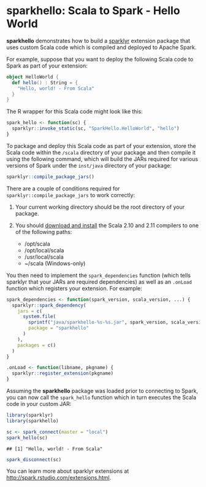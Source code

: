 sparkhello: Scala to Spark - Hello World
================

**sparkhello** demonstrates how to build a [sparklyr](http://github.com/rstudio/sparklyr) extension package that uses custom Scala code which is compiled and deployed to Apache Spark.

For example, suppose that you want to deploy the following Scala code to Spark as part of your extension:

``` scala
object HelloWorld {
  def hello() : String = {
    "Hello, world! - From Scala"
  }
}
```

The R wrapper for this Scala code might look like this:

``` r
spark_hello <- function(sc) {
  sparklyr::invoke_static(sc, "SparkHello.HelloWorld", "hello")
}
```

To package and deploy this Scala code as part of your extension, store the Scala code within the `/scala` directory of your package and then compile it using the following command, which will build the JARs required for various versions of Spark under the `inst/java` directory of your package:

``` r
sparklyr::compile_package_jars()
```

There are a couple of conditions required for `sparklyr::compile_package_jars` to work correctly:

1.  Your current working directory should be the root directory of your package.

2.  You should [download and install](http://www.scala-lang.org/download/) the Scala 2.10 and 2.11 compilers to one of the following paths:
    -   /opt/scala
    -   /opt/local/scala
    -   /usr/local/scala
    -   ~/scala (Windows-only)

You then need to implement the `spark_dependencies` function (which tells sparklyr that your JARs are required dependencies) as well as an `.onLoad` function which registers your extension. For example:

``` r
spark_dependencies <- function(spark_version, scala_version, ...) {
  sparklyr::spark_dependency(
    jars = c(
      system.file(
        sprintf("java/sparkhello-%s-%s.jar", spark_version, scala_version),
        package = "sparkhello"
      )
    ),
    packages = c()
  )
}

.onLoad <- function(libname, pkgname) {
  sparklyr::register_extension(pkgname)
}
```

Assuming the **sparkhello** package was loaded prior to connecting to Spark, you can now call the `spark_hello` function which in turn executes the Scala code in your custom JAR:

``` r
library(sparklyr)
library(sparkhello)

sc <- spark_connect(master = "local")
spark_hello(sc)
```

    ## [1] "Hello, world! - From Scala"

``` r
spark_disconnect(sc)
```

You can learn more about sparklyr extensions at <http://spark.rstudio.com/extensions.html>.
